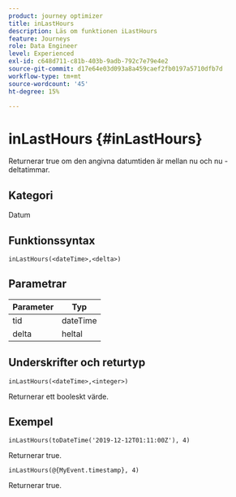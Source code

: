 ```yaml
---
product: journey optimizer
title: inLastHours
description: Läs om funktionen iLastHours
feature: Journeys
role: Data Engineer
level: Experienced
exl-id: c648d711-c81b-403b-9adb-792c7e79e4e2
source-git-commit: d17e64e03d093a8a459caef2fb0197a5710dfb7d
workflow-type: tm+mt
source-wordcount: '45'
ht-degree: 15%

---
```


# inLastHours {#inLastHours}

Returnerar true om den angivna datumtiden är mellan nu och nu - deltatimmar.

## Kategori

Datum

## Funktionssyntax

`inLastHours(<dateTime>,<delta>)`

## Parametrar

| Parameter | Typ |
|-----------|------------------|
| tid | dateTime |
| delta | heltal |

## Underskrifter och returtyp

`inLastHours(<dateTime>,<integer>)`

Returnerar ett booleskt värde.

## Exempel

`inLastHours(toDateTime('2019-12-12T01:11:00Z'), 4)`

Returnerar true.

`inLastHours(@{MyEvent.timestamp}, 4)`

Returnerar true.
